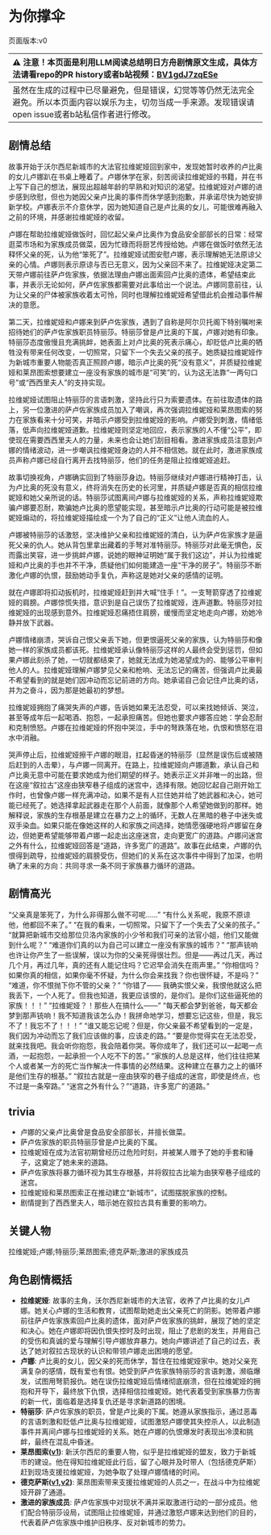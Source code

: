 # 为你撑伞
页面版本:v0
 

| :warning: 注意！本页面是利用LLM阅读总结明日方舟剧情原文生成，具体方法请看repo的PR history或者b站视频：[BV1gdJ7zqESe](https://www.bilibili.com/video/BV1gdJ7zqESe/)         |
|:----------------------------|
| 虽然在生成的过程中已尽量避免，但是错误，幻觉等等仍然无法完全避免。所以本页面内容以娱乐为主，切勿当成一手来源。发现错误请open issue或者b站私信作者进行修改。|



## 剧情总结
故事开始于沃尔西尼新城市的大法官拉维妮娅回到家中，发现她暂时收养的卢比奥的女儿卢娜趴在书桌上睡着了。卢娜休学在家，刻苦阅读拉维妮娅的书籍，并在书上写下自己的想法，展现出超越年龄的早熟和对知识的渴望。拉维妮娅对卢娜的进步感到欣慰，但也为她因父亲卢比奥的事件而休学感到抱歉，并承诺尽快为她安排新学校。卢娜表示不介意休学，因为她知道自己是卢比奥的女儿，可能很难再融入之前的环境，并感谢拉维妮娅的收留。

卢娜在帮助拉维妮娅做饭时，回忆起父亲卢比奥作为食品安全部部长的日常：经常逛菜市场和为家族成员做菜，因为忙碌而将厨艺传授给她。卢娜在做饭时依然无法释怀父亲的死，认为他“笨死了”。拉维妮娅试图安慰卢娜，表示理解她无法原谅父亲的心情。卢娜则表示原谅与否已无意义，因为父亲回不来了。拉维妮娅决定第二天带卢娜前往萨卢佐家族，依据法理由卢娜出面索回卢比奥的遗体，希望结束此事，并表示无论如何，萨卢佐家族都需要对此事给出一个说法。卢娜同意前往，认为让父亲的尸体被家族收着太可怜，同时也理解拉维妮娅希望借此机会推动事件解决的意愿。

第二天，拉维妮娅和卢娜来到萨卢佐家族，遇到了自称是阿尔贝托阁下特别嘱咐来招待她们的萨卢佐家族职员特丽莎。特丽莎曾是卢比奥的下属，卢娜对她有印象。特丽莎态度傲慢且充满挑衅，她表面上对卢比奥的死表示痛心，却贬低卢比奥的牺牲没有带来任何改变，一切照常，只留下一个失去父亲的孩子。她质疑拉维妮娅作为新城市重要人物能否真正照顾卢娜，暗示卢比奥的死“没有意义”，并质疑拉维妮娅和莱昂图索想要建立一座没有家族的城市是“可笑”的，认为这无法靠“一两句口号”或“西西里夫人”的支持实现。

拉维妮娅试图阻止特丽莎的言语刺激，坚持此行只为索要遗体。在前往取遗体的路上，另一位激进的萨卢佐家族成员加入了嘲讽，再次强调拉维妮娅和莱昂图索的努力在家族看来十分可笑，并暗示卢娜受到拉维妮娅的影响。卢娜受到刺激，情绪低落，低声向拉维妮娅道歉。拉维妮娅则坚定地回应，表示家族的人不懂“公平”，即使现在需要西西里夫人的力量，未来也会让她们刮目相看。激进家族成员注意到卢娜的情绪波动，进一步嘲讽拉维妮娅身边的人并不相信她。就在此时，激进家族成员声称卢娜已经自行离开去找特丽莎，他们的任务是阻止拉维妮娅追赶。

故事切换视角，卢娜确实回到了特丽莎身边。特丽莎继续对卢娜进行精神打击，认为卢比奥的死没有意义，终将消失在历史的长河里，并质疑卢娜是否真的相信拉维妮娅和她父亲所说的话。特丽莎试图离间卢娜与拉维妮娅的关系，声称拉维妮娅欺骗卢娜要忍耐，欺骗她卢比奥的愿望能实现，甚至暗示卢比奥的行动可能是被拉维妮娅煽动的，将拉维妮娅描绘成一个为了自己的“正义”让他人流血的人。

卢娜被特丽莎的话激怒，坚决维护父亲和拉维妮娅的清白，认为萨卢佐家族才是逼死父亲的仇人。她从背包里拿出藏着的手弩对准特丽莎。特丽莎对此毫无惧色，反而露出笑容，进一步挑衅卢娜，说她的眼神证明她“属于我们这边”，并认为拉维妮娅和卢比奥的手也并不干净，质疑他们如何能建造一座“干净的房子”。特丽莎不断激化卢娜的仇恨，鼓励她动手复仇，声称这是她对父亲的感情的证明。

就在卢娜即将扣动扳机时，拉维妮娅赶到并大喊“住手！”。一支弩箭穿透了拉维妮娅的肩膀。卢娜惊慌失措，意识到是自己误伤了拉维妮娅，连声道歉。特丽莎对拉维妮娅的出现感到意外。拉维妮娅忍痛捂住肩膀，缓慢而坚定地走向卢娜，劝她冷静并放下武器。

卢娜情绪崩溃，哭诉自己恨父亲丢下她，但更恨逼死父亲的家族，认为特丽莎和像她一样的家族成员都该死。拉维妮娅承认像特丽莎这样的人最终会受到惩罚，但如果卢娜此刻杀了她，一切就都结束了，她就无法成为她渴望成为的、能够公平审判他人的人。拉维妮娅理解卢娜梦见父亲和枪响、无法忘记的痛苦，但强调卢比奥最不希望看到的就是她们因冲动而忘记前进的方向。她承诺自己会记住卢比奥的话，并为之奋斗，因为那是她最初的梦想。

拉维妮娅拥抱了痛哭失声的卢娜，告诉她如果无法忍受，可以来找她倾诉、哭泣，甚至等成年后一起喝酒、抱怨，一起承担痛苦。但她也要求卢娜答应她：学会忍耐和克制愤怒。卢娜在拉维妮娅的怀抱中哭泣，手中的弩跌落在地，仇恨和愤怒在泪水中消融。

哭声停止后，拉维妮娅擦干卢娜的眼泪，扛起昏迷的特丽莎（显然是误伤后或被随后赶到的人击晕），与卢娜一同离开。在路上，拉维妮娅向卢娜道歉，承认自己和卢比奥无意中可能在要求她成为他们期望的样子。她表示正义并非唯一的出路，但在这座“叙拉古”这座由狭窄巷子组成的迷宫中，选择有限。她回忆起自己刚开始工作时，也曾像卢娜一样充满冲动，如果不是有人拦住她并给了她武器和决心，她可能已经死了。她选择拿起武器走在那个人前面，就像那个人希望她做到的那样。她解释说，家族的生存根基是建立在暴力之上的循环，无数人在黑暗的巷子中迷失或双手染血。如果只能在像她这样的人和家族之间选择，她情愿强硬地将卢娜留在身边，但她更希望能够带着卢娜一起走出这座迷宫，走向更宽广的道路。卢娜问迷宫之外有什么，拉维妮娅回答是“道路，许多宽广的道路”。故事在此结束，卢娜的仇恨得到疏导，拉维妮娅的肩膀受伤，但她们的关系在这次事件中得到了加深，也明确了未来的方向：共同寻求一条不同于家族暴力循环的道路。
## 剧情高光
“父亲真是笨死了，为什么非得那么做不可呢......”
“有什么关系呢，我原不原谅他，他都回不来了。”
“在我的看来，一切照常。只留下了一个失去了父亲的孩子。”
“就算把新城市交给那位贝洛内家族的小少爷和我们可亲的法官小姐，他们又能做到什么呢？”
“难道你们真的以为自己可以建立一座没有家族的城市？”
“那声铳响也许让你产生了一些误解，误以为你的父亲死得很壮烈。但是——再过几天，再过几个月，再过几年，真的还有人能记住吗？它迟早会消失在雨声里。”
“你相信吗？如果你真的相信，如果你毫不怀疑，为什么你会来找我？你也很怀疑，不是吗？”
“难道，你不恨抛下你不管的父亲？”
“你错了—— 我确实恨父亲，我恨他就这么把我丢下，一个人死了。但我也知道，我更应该恨的，是你们。是你们这些逼死他的家族！！！”
“拉维妮娅？！那些人在搞什么——”
“每天都会梦到爸爸，每天都会梦到那声铳响！我不知道我该怎么办！我拼命地学习，想要忘记这些，但是，我忘不了！我忘不了！！！”
“谁又能忘记呢？但是，你父亲最不希望看到的一定是，我们因为冲动而忘了我们应该做的事，应该走的路。”
“要是你觉得实在无法忍受，就来找我吧。我会听你抱怨，我会陪着你哭。等你成年了，我们还可以一起喝一点酒，一起抱怨，一起承担一个人吃不下的苦。”
“家族的人总是这样，他们往往把某个人或者某一方的死亡当作解决一件事情的必然结果。这种建立在暴力之上的循环是他们生存的根基。”
“叙拉古就是一座由狭窄的巷子组成的迷宫，即使是终点，也不过是一条窄路。”
“迷宫之外有什么？”“道路，许多宽广的道路。”
## trivia
- 卢娜的父亲卢比奥曾是食品安全部部长，并擅长做菜。
- 萨卢佐家族的职员特丽莎曾是卢比奥的下属。
- 拉维妮娅在成为法官初期曾经历过危险时刻，并被某人赠予了她的手套和锤子，这奠定了她未来的道路。
- 萨卢佐家族将暴力循环视为其生存根基，并将叙拉古比喻为由狭窄巷子组成的迷宫。
- 拉维妮娅和莱昂图索正在推动建立“新城市”，试图摆脱家族的控制。
- 剧情提到了西西里夫人，暗示她在叙拉古具有重要的影响力。
## 关键人物
拉维妮娅;卢娜;特丽莎;莱昂图索;德克萨斯;激进的家族成员
## 角色剧情概括
-   **拉维妮娅**: 故事的主角，沃尔西尼新城市的大法官，收养了卢比奥的女儿卢娜。她关心卢娜的生活和教育，试图帮助她走出父亲死亡的阴影。她带着卢娜前往萨卢佐家族索回卢比奥的遗体，面对萨卢佐家族的挑衅，展现了她的坚定和决心。她在卢娜即将因仇恨失控时及时出现，阻止了悲剧的发生，并用自己的受伤和真诚的爱与理解引导卢娜放弃暴力。她向卢娜讲述了自己的过去，表达了她对叙拉古现状的认识和带领卢娜走出困境的愿望。
-   **卢娜**: 卢比奥的女儿，因父亲的死而休学，暂住在拉维妮娅家中。她对父亲充满复杂的感情，既有爱也有恨。她受到萨卢佐家族特丽莎的言语刺激，濒临爆发，试图用弩箭报仇。她在误伤拉维妮娅后情绪彻底崩溃，但在拉维妮娅的拥抱和开导下，最终放下仇恨，选择相信拉维妮娅。她代表着受到家族暴力伤害的新一代，面临着是选择复仇还是寻求新道路的困境。
-   **特丽莎**: 萨卢佐家族的职员，曾是卢比奥的下属。她遵从家族指示，通过恶毒的言语刺激和贬低卢比奥与拉维妮娅，试图激怒卢娜使其失控杀人，以此制造事件并离间卢娜与拉维妮娅的关系。她在卢娜的仇恨爆发时表现出冷漠和挑衅，最终在混乱中昏迷。
-   **莱昂图索([v1](../chars/extended_char_lai_ang_tu_suo.md))**: 新沃尔西尼的重要人物，似乎是拉维妮娅的盟友，致力于新城市的建设。他在得知拉维妮娅此行后，留了心眼并及时带人（包括德克萨斯）赶到现场支援拉维妮娅，为她争取了处理卢娜情绪的时间。
-   **德克萨斯([v1](../chars/char_102_texas.md),[v2](../char_v3/char_102_texas.md))**: 莱昂图索带来支援拉维妮娅的人员之一，在战斗中为拉维妮娅开辟了通道。
-   **激进的家族成员**: 萨卢佐家族中对现状不满并采取激进行动的一部分成员。他们配合特丽莎设局，试图阻止拉维妮娅，并通过激怒卢娜来达到他们的目的，代表着萨卢佐家族中维护旧秩序、反对新城市的势力。